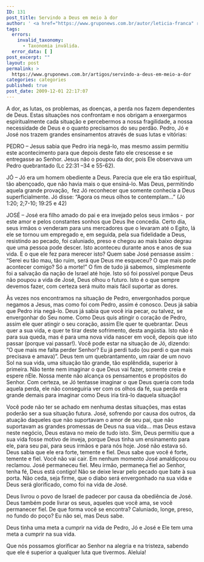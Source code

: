 ```yaml
---
ID: 131
post_title: Servindo a Deus em meio à dor
author: ' <a href="https://www.gruponews.com.br/autor/leticia-franca" rel="tag">Letícia França</a>'
tags:
  errors:
    invalid_taxonomy:
      - Taxonomia inválida.
  error_data: [ ]
post_excerpt: ""
layout: post
permalink: >
  https://www.gruponews.com.br/artigos/servindo-a-deus-em-meio-a-dor
categories: categories
published: true
post_date: 2009-12-01 22:17:07
---
```

A dor, as lutas, os problemas, as doenças, a perda nos fazem dependentes de Deus. Estas situações nos confrontam e nos obrigam a enxergarmos espiritualmente cada situação e percebermos a nossa fragilidade, a nossa necessidade de Deus e o quanto precisamos do seu perdão. Pedro, Jó e José nos trazem grandes ensinamentos através de suas lutas e vitórias:

PEDRO – Jesus sabia que Pedro iria negá-lo, mas mesmo assim permitiu este acontecimento para que depois deste fato ele crescesse e se entregasse ao Senhor. Jesus não o poupou da dor, pois Ele observava um Pedro quebrantado (Lc 22:31 –34 e 55-62).

JÓ – Jó era um homem obediente a Deus. Parecia que ele era tão espiritual, tão abençoado, que não havia mais o que ensiná-lo. Mas Deus, permitindo aquela grande provação,  fez Jó reconhecer que somente conhecia a Deus superficialmente. Jó disse: “Agora os meus olhos te contemplam...” (Jó 1:20; 2;7-10; 19:25 e 42)

JOSÉ – José era filho amado do pai e era invejado pelos seus irmãos -  por este amor e pelos constantes sonhos que Deus lhe concedia. Certo dia, seus irmãos o venderam para uns mercadores que o levaram até o Egito, lá ele se tornou um empregado e, em seguida, pela sua fidelidade a Deus, resistindo ao pecado, foi caluniado, preso e chegou ao mais baixo degrau que uma pessoa pode descer. Isto aconteceu durante anos e anos de sua vida. E o que ele fez para merecer isto? Quem sabe José pensasse assim : “Serei eu tão mau, tão ruim, será que Deus me esqueceu? O que mais pode acontecer comigo? Só a morte!” O fim de tudo já sabemos, simplesmente foi a salvação da nação de Israel até hoje. Isto só foi possível porque Deus não poupou a vida de José, Deus olhou o futuro. Isto é o que sempre devemos fazer, com certeza será muito mais fácil suportar as dores.

Às vezes nos encontramos na situação de Pedro, envergonhados porque negamos a Jesus, mas como foi com Pedro, assim é conosco. Deus já sabia que Pedro iria negá-lo. Deus já sabia que você iria pecar, ou talvez, se envergonhar do Seu nome. Como Deus quis atingir o coração de Pedro, assim ele quer atingir o seu coração, assim Ele quer te quebrantar. Deus quer a sua vida, e quer te tirar deste sofrimento, desta angústia. Isto não é para sua queda, mas é para uma nova vida nascer em você, depois que isto passar (porque vai passar!). Você pode estar na situação de Jó, dizendo: “O que mais me falta perder Senhor? Eu já perdi tudo (ou perdi o que mais precisava e amava)”. Deus tem um quebrantamento, um raiar de um novo Sol na sua vida, uma situação tão grande, tão esplêndida, superior à primeira. Não tente nem imaginar o que Deus vai fazer, somente creia e espere nEle. Nossa mente não alcança os pensamentos e propósitos do Senhor. Com certeza, se Jó tentasse imaginar o que Deus queria com toda aquela perda, ele não conseguiria ver com os olhos da fé, sua perda era grande demais para imaginar como Deus iria tirá-lo daquela situação!

Você pode não ter se achado em nenhuma destas situações, mas estas poderão ser a sua situação futura. José, sofrendo por causa dos outros, da atuação daqueles que não suportavam o amor de seu pai, que não suportavam as grandes promessas de Deus na sua vida... mas Deus estava neste negócio, Deus estava no meio de tudo isto. Sim, Deus permitiu que a sua vida fosse motivo de inveja, porque Deus tinha um ensinamento para ele, para seu pai, para seus irmãos e para nós hoje. José não estava só. Deus sabia que ele era forte, temente e fiel. Deus sabe que você é forte, temente e fiel. Você não vai cair. Em nenhum momento José amaldiçoou ou reclamou. José permaneceu fiel. Meu irmão, permaneça fiel ao Senhor, tenha fé, Deus está contigo! Não se deixe levar pelo pecado que bate à sua porta. Não ceda, seja firme, que o diabo será envergonhado na sua vida e Deus será glorificado, como foi na vida de José.

Deus livrou o povo de Israel de padecer por causa da obediência de José. Deus também pode livrar os seus, aqueles que você ama, se você permanecer fiel. De que forma você se encontra? Caluniado, longe, preso, no fundo do poço? Eu não sei, mas Deus sabe.

Deus tinha uma meta a cumprir na vida de Pedro, Jó e José e Ele tem uma meta a cumprir na sua vida.

Que nós possamos glorificar ao Senhor na alegria e na tristeza, sabendo que ele é superior a qualquer luta que tivermos. Aleluia!